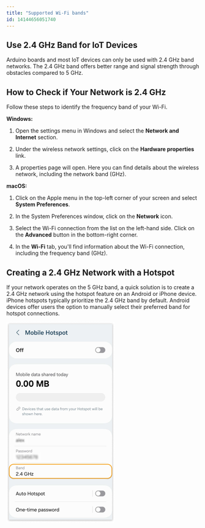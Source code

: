 ```yaml
---
title: "Supported Wi-Fi bands"
id: 14144656051740
---
```


## Use 2.4 GHz Band for IoT Devices

Arduino boards and most IoT devices can only be used with 2.4 GHz band networks. The 2.4 GHz band offers better range and signal strength through obstacles compared to 5 GHz.

## How to Check if Your Network is 2.4 GHz

Follow these steps to identify the frequency band of your Wi-Fi.

**Windows:**

1. Open the settings menu in Windows and select the **Network and Internet** section.

1. Under the wireless network settings, click on the **Hardware properties** link.

1. A properties page will open. Here you can find details about the wireless network, including the network band (GHz).

**macOS:**

1. Click on the Apple menu in the top-left corner of your screen and select **System Preferences**.

1. In the System Preferences window, click on the **Network** icon.

1. Select the Wi-Fi connection from the list on the left-hand side. Click on the **Advanced** button in the bottom-right corner.

1. In the **Wi-Fi** tab, you'll find information about the Wi-Fi connection, including the frequency band (GHz).

## Creating a 2.4 GHz Network with a Hotspot

If your network operates on the 5 GHz band, a quick solution is to create a 2.4 GHz network using the hotspot feature on an Android or iPhone device. iPhone hotspots typically prioritize the 2.4 GHz band by default. Android devices offer users the option to manually select their preferred band for hotspot connections.

![Andriod hotspot settings page](img/Andriod_hotspot_settings.png)
